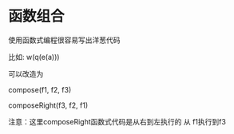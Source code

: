 # 函数组合

使用函数式编程很容易写出洋葱代码

比如: w(q(e(a)))


可以改造为


compose(f1, f2, f3)

composeRight(f3, f2, f1)

注意：这里composeRight函数式代码是从右到左执行的 从 f1执行到f3



 